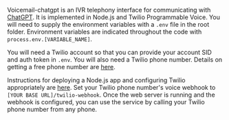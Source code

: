 Voicemail-chatgpt is an IVR telephony interface for communicating with [ChatGPT](https://chat.openai.com).  It is implemented in Node.js and Twilio Programmable Voice.  You will need to supply the environment variables with a `.env` file in the root folder.  Environment variables are indicated throughout the code with `process.env.[VARIABLE_NAME]`.

You will need a Twilio account so that you can provide your account SID and auth token in `.env`.  You will also need a Twilio phone number.  Details on getting a free phone number are [here](https://www.twilio.com/docs/usage/tutorials/how-to-use-your-free-trial-account).

Instructions for deploying a Node.js app and configuring Twilio appropriately are [here](https://www.twilio.com/docs/voice/tutorials/how-to-respond-to-incoming-phone-calls/node). Set your Twilio phone number's voice webhook to `[YOUR BASE URL]/twilio-webhook`.  Once the web server is running and the webhook is configured, you can use the service by calling your Twilio phone number from any phone.